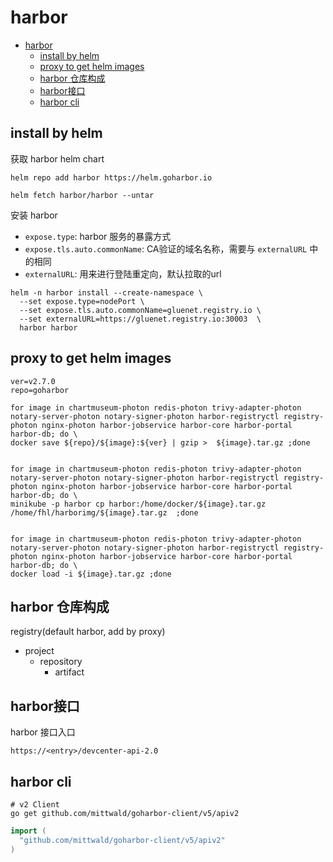 # harbor

- [harbor](#harbor)
  - [install by helm](#install-by-helm)
  - [proxy to get helm images](#proxy-to-get-helm-images)
  - [harbor 仓库构成](#harbor-仓库构成)
  - [harbor接口](#harbor接口)
  - [harbor cli](#harbor-cli)

## install by helm

获取 harbor helm chart

```shell
helm repo add harbor https://helm.goharbor.io

helm fetch harbor/harbor --untar
```

安装 harbor
- `expose.type`: harbor 服务的暴露方式
- `expose.tls.auto.commonName`: CA验证的域名名称，需要与 `externalURL` 中的相同
- `externalURL`: 用来进行登陆重定向，默认拉取的url

```shell
helm -n harbor install --create-namespace \
  --set expose.type=nodePort \
  --set expose.tls.auto.commonName=gluenet.registry.io \
  --set externalURL=https://gluenet.registry.io:30003  \
  harbor harbor
```

## proxy to get helm images

```shell
ver=v2.7.0
repo=goharbor

for image in chartmuseum-photon redis-photon trivy-adapter-photon notary-server-photon notary-signer-photon harbor-registryctl registry-photon nginx-photon harbor-jobservice harbor-core harbor-portal harbor-db; do \
docker save ${repo}/${image}:${ver} | gzip >  ${image}.tar.gz ;done


for image in chartmuseum-photon redis-photon trivy-adapter-photon notary-server-photon notary-signer-photon harbor-registryctl registry-photon nginx-photon harbor-jobservice harbor-core harbor-portal harbor-db; do \
minikube -p harbor cp harbor:/home/docker/${image}.tar.gz  /home/fhl/harborimg/${image}.tar.gz  ;done


for image in chartmuseum-photon redis-photon trivy-adapter-photon notary-server-photon notary-signer-photon harbor-registryctl registry-photon nginx-photon harbor-jobservice harbor-core harbor-portal harbor-db; do \
docker load -i ${image}.tar.gz ;done
```

## harbor 仓库构成

registry(default harbor, add by proxy)
- project
  - repository
    - artifact

## harbor接口

harbor 接口入口

```
https://<entry>/devcenter-api-2.0
```

## harbor cli

```
# v2 Client
go get github.com/mittwald/goharbor-client/v5/apiv2
```

```go
import (
  "github.com/mittwald/goharbor-client/v5/apiv2"
)
```